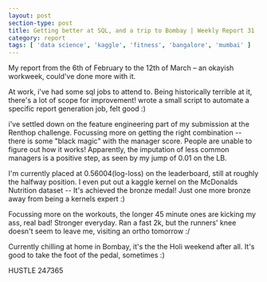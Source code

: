 ```yaml
---
layout: post
section-type: post
title: Getting better at SQL, and a trip to Bombay | Weekly Report 31
category: report
tags: [ 'data science', 'kaggle', 'fitness', 'bangalore', 'mumbai' ]
---
```


My report from the 6th of February to the 12th of March – an okayish workweek, could've done more with it. 

At work, i've had some sql jobs to attend to. Being historically terrible at it, there's a lot of scope for improvement! wrote a small script to automate a specific report generation job, felt good :)

i've settled down on the feature engineering part of my submission at the Renthop challenge. Focussing more on getting the right combination -- there is some "black magic" with the manager score. People are unable to figure out how it works! Apparently, the imputation of less common managers is a positive step, as seen by my jump of 0.01 on the LB.

I'm currently placed at 0.56004(log-loss) on the leaderboard, still at roughly the halfway position. I even put out a kaggle kernel on the McDonalds Nutrition dataset -- It's achieved the bronze medal! Just one more bronze away from being a kernels expert :)

Focussing more on the workouts, the longer 45 minute ones are kicking my ass, real bad! Stronger everyday. Ran a fast 2k, but the runners' knee doesn't seem to leave me, visiting an ortho tomorrow :/

Currently chilling at home in Bombay, it's the the Holi weekend after all. It's good to take the foot of the pedal, sometimes :) 

HUSTLE 24*7*365